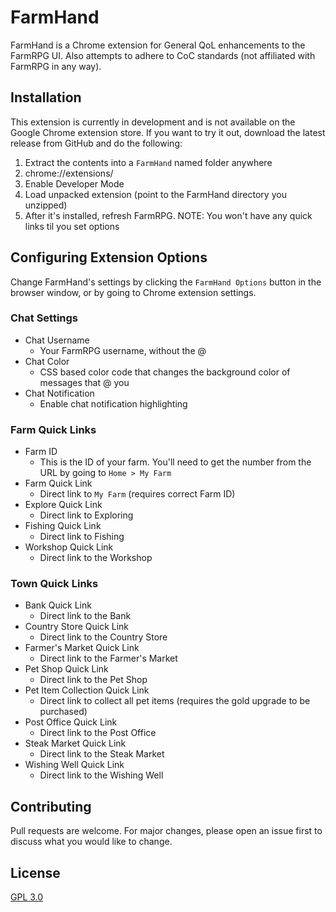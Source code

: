 # FarmHand

FarmHand is a Chrome extension for General QoL enhancements to the FarmRPG UI. Also attempts to adhere to CoC standards (not affiliated with FarmRPG in any way).

## Installation

This extension is currently in development and is not available on the Google Chrome extension store. If you want to try it out, download the latest release from GitHub and do the following:

1. Extract the contents into a `FarmHand` named folder anywhere
1. chrome://extensions/
1. Enable Developer Mode
1. Load unpacked extension (point to the FarmHand directory you unzipped)
1. After it's installed, refresh FarmRPG. NOTE: You won't have any quick links til you set options

## Configuring Extension Options

Change FarmHand's settings by clicking the `FarmHand Options` button in the browser window, or by going to Chrome extension settings.

### Chat Settings

- Chat Username
  - Your FarmRPG username, without the @
- Chat Color
  - CSS based color code that changes the background color of messages that @ you
- Chat Notification
  - Enable chat notification highlighting

### Farm Quick Links

- Farm ID
  - This is the ID of your farm. You'll need to get the number from the URL by going to `Home > My Farm`
- Farm Quick Link
  - Direct link to `My Farm` (requires correct Farm ID)
- Explore Quick Link
  - Direct link to Exploring
- Fishing Quick Link
  - Direct link to Fishing
- Workshop Quick Link
  - Direct link to the Workshop

### Town Quick Links

- Bank Quick Link
  - Direct link to the Bank
- Country Store Quick Link
  - Direct link to the Country Store
- Farmer's Market Quick Link
  - Direct link to the Farmer's Market
- Pet Shop Quick Link
  - Direct link to the Pet Shop
- Pet Item Collection Quick Link
  - Direct link to collect all pet items (requires the gold upgrade to be purchased)
- Post Office Quick Link
  - Direct link to the Post Office
- Steak Market Quick Link
  - Direct link to the Steak Market
- Wishing Well Quick Link
  - Direct link to the Wishing Well

## Contributing
Pull requests are welcome. For major changes, please open an issue first to discuss what you would like to change.

## License
[GPL 3.0](https://choosealicense.com/licenses/gpl-3.0/)